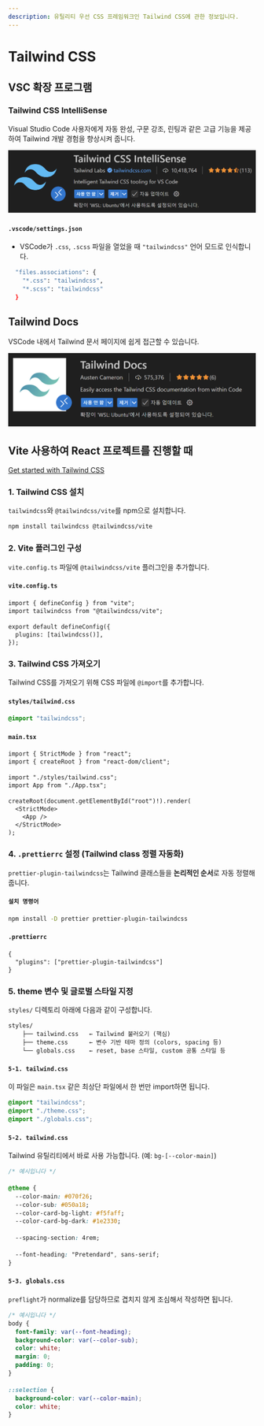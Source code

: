 ```yaml
---
description: 유틸리티 우선 CSS 프레임워크인 Tailwind CSS에 관한 정보입니다.
---
```


# Tailwind CSS

## VSC 확장 프로그램

### **Tailwind CSS IntelliSense**

Visual Studio Code 사용자에게 자동 완성, 구문 강조, 린팅과 같은 고급 기능을 제공하여 Tailwind 개발 경험을 향상시켜 줍니다.

![IntelliSense](./img/readme/inteli.png)

#### `.vscode/settings.json`

- VSCode가 `.css`, `.scss` 파일을 열었을 때 `"tailwindcss"` 언어 모드로 인식합니다.

```bash
  "files.associations": {
    "*.css": "tailwindcss",
    "*.scss": "tailwindcss"
  }
```

## **Tailwind Docs**

VSCode 내에서 Tailwind 문서 페이지에 쉽게 접근할 수 있습니다.

![Docs](./img/readme/docs.png)

## Vite 사용하여 React 프로젝트를 진행할 때

[Get started with Tailwind CSS](https://tailwindcss.com/docs/installation/using-vite)

### 1. **Tailwind CSS 설치**

`tailwindcss`와 `@tailwindcss/vite`를 npm으로 설치합니다.

```bash
npm install tailwindcss @tailwindcss/vite
```

### 2. **Vite 플러그인 구성**

`vite.config.ts` 파일에 `@tailwindcss/vite` 플러그인을 추가합니다.

#### `vite.config.ts`

```tsx
import { defineConfig } from "vite";
import tailwindcss from "@tailwindcss/vite";

export default defineConfig({
  plugins: [tailwindcss()],
});
```

### 3. **Tailwind CSS 가져오기**

Tailwind CSS를 가져오기 위해 CSS 파일에 `@import`를 추가합니다.

#### `styles/tailwind.css`

```css
@import "tailwindcss";
```

#### `main.tsx`

```tsx
import { StrictMode } from "react";
import { createRoot } from "react-dom/client";

import "./styles/tailwind.css";
import App from "./App.tsx";

createRoot(document.getElementById("root")!).render(
  <StrictMode>
    <App />
  </StrictMode>
);
```

### 4. `.prettierrc` 설정 (Tailwind class 정렬 자동화)

`prettier-plugin-tailwindcss`는 Tailwind 클래스들을 **논리적인 순서**로 자동 정렬해줍니다.

#### `설치 명령어`

```bash
npm install -D prettier prettier-plugin-tailwindcss
```

#### `.prettierrc`

```tsx
{
  "plugins": ["prettier-plugin-tailwindcss"]
}
```

### 5. theme 변수 및 글로벌 스타일 지정

`styles/` 디렉토리 아래에 다음과 같이 구성합니다.

```plain
styles/
    ├── tailwind.css   ← Tailwind 불러오기 (핵심)
    ├── theme.css      ← 변수 기반 테마 정의 (colors, spacing 등)
    └── globals.css    ← reset, base 스타일, custom 공통 스타일 등

```

#### `5-1. tailwind.css`

이 파일은 `main.tsx` 같은 최상단 파일에서 한 번만 import하면 됩니다.

```css
@import "tailwindcss";
@import "./theme.css";
@import "./globals.css";
```

#### `5-2. tailwind.css`

Tailwind 유틸리티에서 바로 사용 가능합니다. (예: `bg-[--color-main]`)

```css
/* 예시입니다 */

@theme {
  --color-main: #070f26;
  --color-sub: #050a18;
  --color-card-bg-light: #f5faff;
  --color-card-bg-dark: #1e2330;

  --spacing-section: 4rem;

  --font-heading: "Pretendard", sans-serif;
}
```

#### `5-3. globals.css`

`preflight`가 normalize를 담당하므로 겹치지 않게 조심해서 작성하면 됩니다.

```scss
/* 예시입니다 */
body {
  font-family: var(--font-heading);
  background-color: var(--color-sub);
  color: white;
  margin: 0;
  padding: 0;
}

::selection {
  background-color: var(--color-main);
  color: white;
}
```
